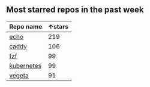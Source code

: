 ## Most starred repos in the past week

Repo name| ↑stars  
---|---  
[echo](https://github.com/labstack/echo)| 219  
[caddy](https://github.com/mholt/caddy)| 106  
[fzf](https://github.com/junegunn/fzf)| 99  
[kubernetes](https://github.com/kubernetes/kubernetes)| 99  
[vegeta](https://github.com/tsenart/vegeta)| 91


